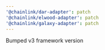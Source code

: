 ```yaml
---
'@chainlink/dar-adapter': patch
'@chainlink/elwood-adapter': patch
'@chainlink/galaxy-adapter': patch
---
```


Bumped v3 framework version
